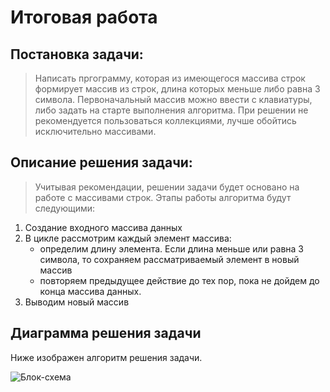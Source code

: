 # Итоговая работа
## Постановка задачи: 
> Написать пргограмму, которая из имеющегося массива строк формирует массив из строк, длина которых меньше либо равна 3 символа. Первоначальный массив можно ввести с клавиатуры, либо задать на старте выполнения алгоритма. При решении не рекомендуется пользоваться коллекциями, лучше обойтись исключительно массивами.

## Описание решения задачи: 
> Учитывая рекомендации, решении задачи будет основано на работе с массивами строк. Этапы работы алгоритма будут следующими:

1.  Создание входного массива данных
2.  В цикле рассмотрим каждый элемент массива:
    * определим длину элемента. Если длина меньше или равна 3 символа, то сохраняем рассматриваемый элемент в новый массив
    * повторяем предыдущее действие до тех пор, пока не дойдем до конца массива данных.
3. Выводим новый массив

## Диаграмма решения задачи
Ниже изображен алгоритм решения задачи.

![Блок-схема](schema.jpg)